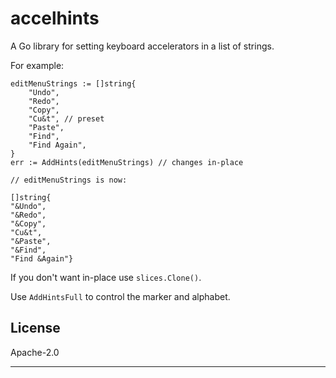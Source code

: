 # accelhints

A Go library for setting keyboard accelerators in a list of strings.

For example:

	editMenuStrings := []string{
		"Undo",
		"Redo",
		"Copy",
		"Cu&t", // preset
		"Paste",
		"Find",
		"Find Again",
	}
	err := AddHints(editMenuStrings) // changes in-place

	// editMenuStrings is now:

	[]string{
	"&Undo",
	"&Redo",
	"&Copy",
	"Cu&t",
	"&Paste",
	"&Find",
	"Find &Again"}

If you don't want in-place use `slices.Clone()`.

Use `AddHintsFull` to control the marker and alphabet.

## License

Apache-2.0

---
